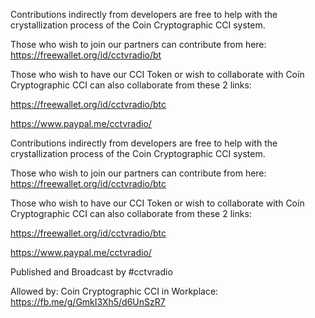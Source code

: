 Contributions indirectly from developers are free to help with the crystallization process of the Coin Cryptographic CCI system.

Those who wish to join our partners can contribute from here: https://freewallet.org/id/cctvradio/bt

Those who wish to have our CCI Token or wish to collaborate with Coín Cryptographic CCI can also collaborate from these 2 links:

https://freewallet.org/id/cctvradio/btc

https://www.paypal.me/cctvradio/
 
Contributions indirectly from developers are free to help with the crystallization process of the Coin Cryptographic CCI system.

Those who wish to join our partners can contribute from here: https://freewallet.org/id/cctvradio/btc

Those who wish to have our CCI Token or wish to collaborate with Coín Cryptographic CCI can also collaborate from these 2 links:

https://freewallet.org/id/cctvradio/btc

https://www.paypal.me/cctvradio/

Published and Broadcast by #cctvradio

Allowed by: Coin Cryptographic CCI in Workplace: https://fb.me/g/GmkI3Xh5/d6UnSzR7
